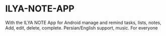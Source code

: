 # ILYA-NOTE-APP
With the ILYA NOTE App for Android manage and remind tasks, lists, notes, Add, edit, delete, complete. Persian/English support, music. For everyone
